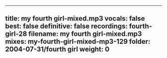 
---
title: my fourth girl-mixed.mp3
vocals: false
best: false
definitive: false
recordings: fourth-girl-28
filename: my fourth girl-mixed.mp3
mixes: my-fourth-girl-mixed-mp3-129
folder: 2004-07-31/fourth girl
weight: 0
---
